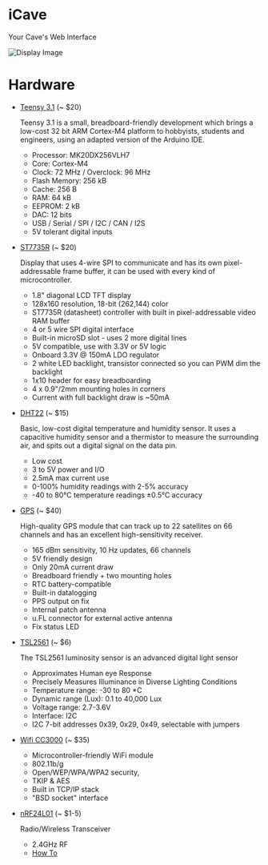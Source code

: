 # iCave

Your Cave's Web Interface

![Display Image](https://raw.githubusercontent.com/korczis/iCave/master/imgs/display.jpg)

# Hardware

- [Teensy 3.1](https://www.pjrc.com/teensy/teensy31.html) (~ $20)
  
  Teensy 3.1 is a small, breadboard-friendly development which brings a low-cost 32 bit ARM Cortex-M4 platform to hobbyists, students and engineers, using an adapted version of the Arduino IDE.

  - Processor: MK20DX256VLH7 
  - Core: Cortex-M4
  - Clock: 72 MHz / Overclock: 96 MHz
  - Flash Memory: 256 kB
  - Cache: 256 B
  - RAM: 64 kB
  - EEPROM: 2 kB
  - DAC: 12 bits
  - USB / Serial / SPI / I2C / CAN / I2S
  - 5V tolerant digital inputs

- [ST7735R](https://www.adafruit.com/product/358) (~ $20)

  Display that uses 4-wire SPI to communicate and has its own pixel-addressable frame buffer, it can be used with every kind of microcontroller.
  
  - 1.8" diagonal LCD TFT display
  - 128x160 resolution, 18-bit (262,144) color
  - ST7735R (datasheet) controller with built in pixel-addressable video RAM buffer
  - 4 or 5 wire SPI digital interface
  - Built-in microSD slot - uses 2 more digital lines
  - 5V compatible, use with 3.3V or 5V logic
  - Onboard 3.3V @ 150mA LDO regulator
  - 2 white LED backlight, transistor connected so you can PWM dim the backlight
  - 1x10 header for easy breadboarding
  - 4 x 0.9"/2mm mounting holes in corners
  - Current with full backlight draw is ~50mA

- [DHT22](https://www.adafruit.com/product/393) (~ $15)

  Basic, low-cost digital temperature and humidity sensor. It uses a capacitive humidity sensor and a thermistor to measure the surrounding air, and spits out a digital signal on the data pin.
  
  - Low cost
  - 3 to 5V power and I/O
  - 2.5mA max current use 
  - 0-100% humidity readings with 2-5% accuracy
  - -40 to 80°C temperature readings ±0.5°C accuracy
  
- [GPS](https://www.adafruit.com/products/746) (~ $40)

  High-quality GPS module that can track up to 22 satellites on 66 channels and has an excellent high-sensitivity receiver.
  
  - 165 dBm sensitivity, 10 Hz updates, 66 channels
  - 5V friendly design
  - Only 20mA current draw
  - Breadboard friendly + two mounting holes
  - RTC battery-compatible
  - Built-in datalogging
  - PPS output on fix
  - Internal patch antenna
  - u.FL connector for external active antenna
  - Fix status LED

- [TSL2561](https://www.adafruit.com/products/439) (~ $6)

  The TSL2561 luminosity sensor is an advanced digital light sensor
  
  - Approximates Human eye Response
  - Precisely Measures Illuminance in Diverse Lighting Conditions
  - Temperature range: -30 to 80 *C
  - Dynamic range (Lux): 0.1 to 40,000 Lux
  - Voltage range: 2.7-3.6V
  - Interface: I2C
  - I2C 7-bit addresses 0x39, 0x29, 0x49, selectable with jumpers
  
- [Wifi CC3000](https://www.adafruit.com/products/1469) (~ $35)

  - Microcontroller-friendly WiFi module
  - 802.11b/g
  - Open/WEP/WPA/WPA2 security,
  - TKIP & AES
  - Built in TCP/IP stack
  - "BSD socket" interface

- [nRF24L01](http://playground.arduino.cc/InterfacingWithHardware/Nrf24L01) (~ $1-5)

  Radio/Wireless Transceiver

  - 2.4GHz RF
  - [How To](http://arduino-info.wikispaces.com/Nrf24L01-2.4GHz-HowTo)
